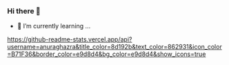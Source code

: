 ### Hi there 👋

- 🌱 I’m currently learning ...

https://github-readme-stats.vercel.app/api?username=anuraghazra&title_color=8d192b&text_color=862931&icon_color=B71F36&border_color=e9d8d4&bg_color=e9d8d4&show_icons=true

